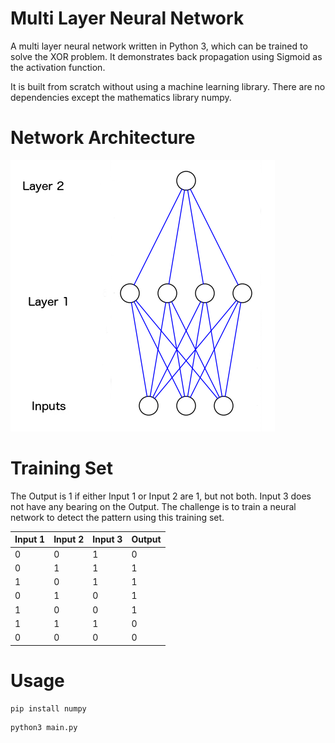 # Multi Layer Neural Network
A multi layer neural network written in Python 3, which can be trained to solve the XOR problem. It demonstrates back
propagation using Sigmoid as the activation function.

It is built from scratch without using a machine learning library. There are no dependencies except the mathematics
library numpy.

# Network Architecture
![alt text](./neural_network_structure.png)

# Training Set
The Output is 1 if either Input 1 or Input 2 are 1, but not both. Input 3 does not have any bearing on the Output.
The challenge is to train a neural network to detect the pattern using this training set.

| Input 1 | Input 2 | Input 3 | Output |
|---------|---------|---------|--------|
| 0       | 0       | 1       | 0      |
| 0       | 1       | 1       | 1      |
| 1       | 0       | 1       | 1      |
| 0       | 1       | 0       | 1      |
| 1       | 0       | 0       | 1      |
| 1       | 1       | 1       | 0      |
| 0       | 0       | 0       | 0      |

# Usage
```
pip install numpy
```
```
python3 main.py
```
